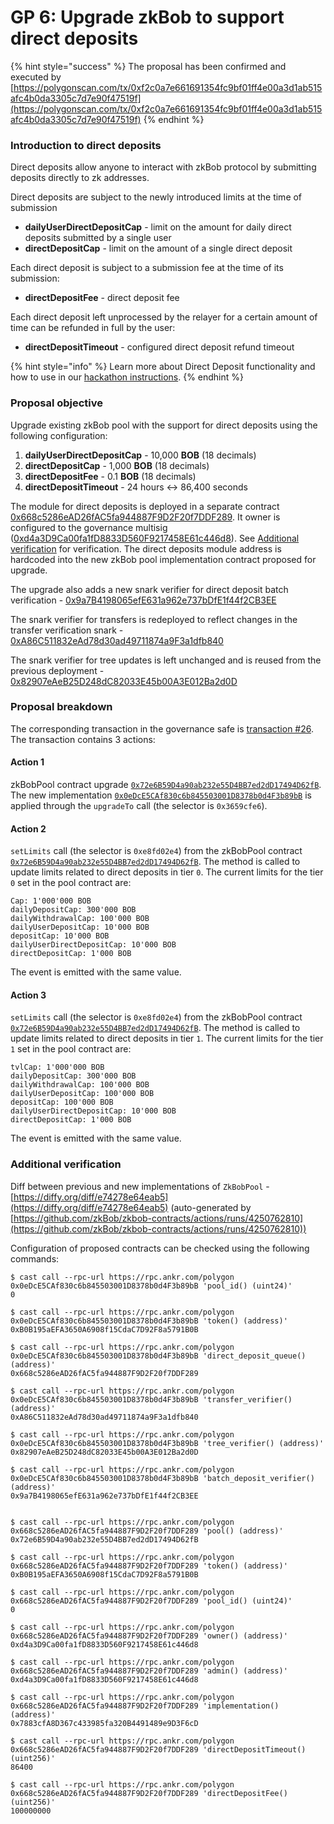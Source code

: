 # GP 6: Upgrade zkBob to support direct deposits

{% hint style="success" %}
The proposal has been confirmed and executed by [https://polygonscan.com/tx/0xf2c0a7e661691354fc9bf01ff4e00a3d1ab515afc4b0da3305c7d7e90f47519f](https://polygonscan.com/tx/0xf2c0a7e661691354fc9bf01ff4e00a3d1ab515afc4b0da3305c7d7e90f47519f)
{% endhint %}

### Introduction to direct deposits

Direct deposits allow anyone to interact with zkBob protocol by submitting deposits directly to zk addresses.

Direct deposits are subject to the newly introduced limits at the time of submission

* **dailyUserDirectDepositCap** - limit on the amount for daily direct deposits submitted by a single user
* **directDepositCap** - limit on the amount of a single direct deposit

Each direct deposit is subject to a submission fee at the time of its submission:

* **directDepositFee** - direct deposit fee

Each direct deposit left unprocessed by the relayer for a certain amount of time can be refunded in full by the user:

* **directDepositTimeout** - configured direct deposit refund timeout

{% hint style="info" %}
Learn more about Direct Deposit functionality and how to use in our [hackathon instructions](../../../zkbob-app/zkbob-direct-deposits.md).
{% endhint %}

### Proposal objective

Upgrade existing zkBob pool with the support for direct deposits using the following configuration:

1. **dailyUserDirectDepositCap** - 10,000 **BOB** (18 decimals)
2. **directDepositCap** - 1,000 **BOB** (18 decimals)
3. **directDepositFee** - 0.1 **BOB** (18 decimals)
4. **directDepositTimeout** - 24 hours ↔ 86,400 seconds

The module for direct deposits is deployed in a separate contract [0x668c5286eAD26fAC5fa944887F9D2F20f7DDF289](https://polygonscan.com/address/0x668c5286eAD26fAC5fa944887F9D2F20f7DDF289). It owner is configured to the governance multisig ([0xd4a3D9Ca00fa1fD8833D560F9217458E61c446d8](https://polygonscan.com/address/0xd4a3D9Ca00fa1fD8833D560F9217458E61c446d8)). See [Additional verification](https://www.notion.so/Additional-verification-70d2b873ad8f4c479cda335044fbcc14) for verification. The direct deposits module address is hardcoded into the new zkBob pool implementation contract proposed for upgrade.

The upgrade also adds a new snark verifier for direct deposit batch verification - [0x9a7B4198065efE631a962e737bDfE1f44f2CB3EE](https://polygonscan.com/address/0x9a7B4198065efE631a962e737bDfE1f44f2CB3EE)

The snark verifier for transfers is redeployed to reflect changes in the transfer verification snark - [0xA86C511832eAd78d30ad49711874a9F3a1dfb840](https://polygonscan.com/address/0xA86C511832eAd78d30ad49711874a9F3a1dfb840)

The snark verifier for tree updates is left unchanged and is reused from the previous deployment - [0x82907eAeB25D248dC82033E45b00A3E012Ba2d0D](https://polygonscan.com/address/0x82907eAeB25D248dC82033E45b00A3E012Ba2d0D)

### Proposal breakdown

The corresponding transaction in the governance safe is [transaction #26](https://app.safe.global/matic:0xd4a3D9Ca00fa1fD8833D560F9217458E61c446d8/transactions/tx?id=multisig\_0xd4a3D9Ca00fa1fD8833D560F9217458E61c446d8\_0x24c9789d8f5718b6e3bb8f6ce9e97493f0685e91f07f5d8b8bd0e583436dfe44). The transaction contains 3 actions:

#### Action 1

zkBobPool contract upgrade [`0x72e6B59D4a90ab232e55D4BB7ed2dD17494D62fB`](https://polygonscan.com/address/0x72e6B59D4a90ab232e55D4BB7ed2dD17494D62fB). The new implementation [`0x0eDcE5CAf830c6b845503001D8378b0d4F3b89bB`](https://polygonscan.com/address/0x0eDcE5CAf830c6b845503001D8378b0d4F3b89bB) is applied through the `upgradeTo` call (the selector is `0x3659cfe6`).

#### Action 2

&#x20;`setLimits` call (the selector is `0xe8fd02e4`) from the zkBobPool contract [`0x72e6B59D4a90ab232e55D4BB7ed2dD17494D62fB`](https://polygonscan.com/address/0x72e6B59D4a90ab232e55D4BB7ed2dD17494D62fB). The method is called to update limits related to direct deposits in tier `0`. The current limits for the tier `0` set in the pool contract are:

```
Cap: 1'000'000 BOB
dailyDepositCap: 300'000 BOB
dailyWithdrawalCap: 100'000 BOB
dailyUserDepositCap: 10'000 BOB
depositCap: 10'000 BOB
dailyUserDirectDepositCap: 10'000 BOB
directDepositCap: 1'000 BOB
```

The event is emitted with the same value.

#### Action 3

&#x20;`setLimits` call (the selector is `0xe8fd02e4`) from the zkBobPool contract [`0x72e6B59D4a90ab232e55D4BB7ed2dD17494D62fB`](https://polygonscan.com/address/0x72e6B59D4a90ab232e55D4BB7ed2dD17494D62fB). The method is called to update limits related to direct deposits in tier `1`. The current limits for the tier `1` set in the pool contract are:

```
tvlCap: 1'000'000 BOB
dailyDepositCap: 300'000 BOB
dailyWithdrawalCap: 100'000 BOB
dailyUserDepositCap: 100'000 BOB
depositCap: 100'000 BOB
dailyUserDirectDepositCap: 10'000 BOB
directDepositCap: 1'000 BOB
```

The event is emitted with the same value.

### Additional verification

Diff between previous and new implementations of `ZkBobPool` -[https://diffy.org/diff/e74278e64eab5](https://diffy.org/diff/e74278e64eab5) (auto-generated by [https://github.com/zkBob/zkbob-contracts/actions/runs/4250762810](https://github.com/zkBob/zkbob-contracts/actions/runs/4250762810))

Configuration of proposed contracts can be checked using the following commands:

```coq
$ cast call --rpc-url https://rpc.ankr.com/polygon 0x0eDcE5CAf830c6b845503001D8378b0d4F3b89bB 'pool_id() (uint24)'
0

$ cast call --rpc-url https://rpc.ankr.com/polygon 0x0eDcE5CAf830c6b845503001D8378b0d4F3b89bB 'token() (address)'
0xB0B195aEFA3650A6908f15CdaC7D92F8a5791B0B

$ cast call --rpc-url https://rpc.ankr.com/polygon 0x0eDcE5CAf830c6b845503001D8378b0d4F3b89bB 'direct_deposit_queue() (address)'
0x668c5286eAD26fAC5fa944887F9D2F20f7DDF289

$ cast call --rpc-url https://rpc.ankr.com/polygon 0x0eDcE5CAf830c6b845503001D8378b0d4F3b89bB 'transfer_verifier() (address)'
0xA86C511832eAd78d30ad49711874a9F3a1dfb840

$ cast call --rpc-url https://rpc.ankr.com/polygon 0x0eDcE5CAf830c6b845503001D8378b0d4F3b89bB 'tree_verifier() (address)'
0x82907eAeB25D248dC82033E45b00A3E012Ba2d0D

$ cast call --rpc-url https://rpc.ankr.com/polygon 0x0eDcE5CAf830c6b845503001D8378b0d4F3b89bB 'batch_deposit_verifier() (address)'
0x9a7B4198065efE631a962e737bDfE1f44f2CB3EE


$ cast call --rpc-url https://rpc.ankr.com/polygon 0x668c5286eAD26fAC5fa944887F9D2F20f7DDF289 'pool() (address)'
0x72e6B59D4a90ab232e55D4BB7ed2dD17494D62fB

$ cast call --rpc-url https://rpc.ankr.com/polygon 0x668c5286eAD26fAC5fa944887F9D2F20f7DDF289 'token() (address)'
0xB0B195aEFA3650A6908f15CdaC7D92F8a5791B0B

$ cast call --rpc-url https://rpc.ankr.com/polygon 0x668c5286eAD26fAC5fa944887F9D2F20f7DDF289 'pool_id() (uint24)'
0

$ cast call --rpc-url https://rpc.ankr.com/polygon 0x668c5286eAD26fAC5fa944887F9D2F20f7DDF289 'owner() (address)'
0xd4a3D9Ca00fa1fD8833D560F9217458E61c446d8

$ cast call --rpc-url https://rpc.ankr.com/polygon 0x668c5286eAD26fAC5fa944887F9D2F20f7DDF289 'admin() (address)'
0xd4a3D9Ca00fa1fD8833D560F9217458E61c446d8

$ cast call --rpc-url https://rpc.ankr.com/polygon 0x668c5286eAD26fAC5fa944887F9D2F20f7DDF289 'implementation() (address)'
0x7883cfA8D367c433985fa320B4491489e9D3F6cD

$ cast call --rpc-url https://rpc.ankr.com/polygon 0x668c5286eAD26fAC5fa944887F9D2F20f7DDF289 'directDepositTimeout() (uint256)'
86400

$ cast call --rpc-url https://rpc.ankr.com/polygon 0x668c5286eAD26fAC5fa944887F9D2F20f7DDF289 'directDepositFee() (uint256)'
100000000
```
